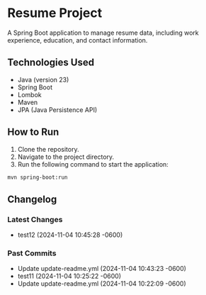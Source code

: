 # Resume Project
A Spring Boot application to manage resume data, including work experience, education, and contact information.

## Technologies Used
- Java (version 23)
- Spring Boot
- Lombok
- Maven
- JPA (Java Persistence API)

## How to Run
1. Clone the repository.
2. Navigate to the project directory.
3. Run the following command to start the application:
```sh
mvn spring-boot:run
```

## Changelog
### Latest Changes
- test12 (2024-11-04 10:45:28 -0600)
### Past Commits
- Update update-readme.yml (2024-11-04 10:43:23 -0600)
- test11 (2024-11-04 10:25:22 -0600)
- Update update-readme.yml (2024-11-04 10:22:09 -0600)

